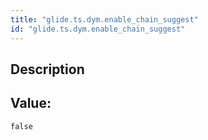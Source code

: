 ```yaml
---
title: "glide.ts.dym.enable_chain_suggest"
id: "glide.ts.dym.enable_chain_suggest"
---
```

## Description



## Value: 
```
false
```